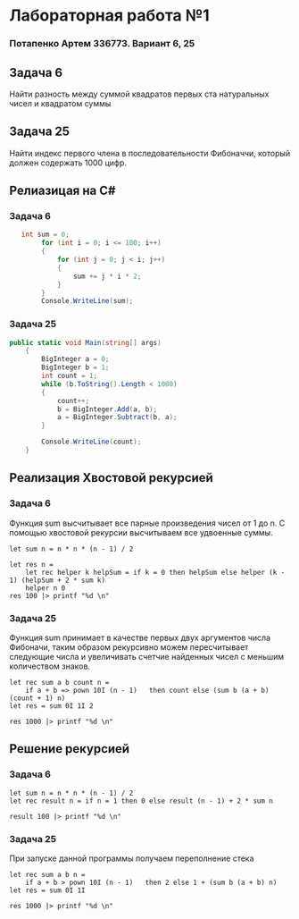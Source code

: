 ﻿# Лабораторная работа №1

### Потапенко Артем 336773. Вариант 6, 25

## Задача 6

Найти разность между суммой квадратов первых ста натуральных чисел и квадратом суммы

## Задача 25

Найти индекс первого члена в последовательности Фибоначчи, который должен содержать 1000 цифр.

## Релиазицая на C#

### Задача 6

```C#
   int sum = 0;
        for (int i = 0; i <= 100; i++)
        {
            for (int j = 0; j < i; j++)
            {
                sum += j * i * 2;
            }
        }   
        Console.WriteLine(sum);
```

### Задача 25

```C#
public static void Main(string[] args)
    {
        BigInteger a = 0;
        BigInteger b = 1;
        int count = 1;
        while (b.ToString().Length < 1000)
        {
            count++;
            b = BigInteger.Add(a, b);
            a = BigInteger.Subtract(b, a);
        }

        Console.WriteLine(count);
    }
```
## Реализация Хвостовой рекурсией

### Задача 6

Функция sum высчитывает все парные произведения чисел от 1 до n.
С помощью хвостовой рекурсии высчитываем все удвоенные суммы.

```F#
let sum n = n * n * (n - 1) / 2

let res n =
    let rec helper k helpSum = if k = 0 then helpSum else helper (k - 1) (helpSum + 2 * sum k)
    helper n 0
res 100 |> printf "%d \n"
```

### Задача 25

Функция sum принимает в качестве первых двух аргументов числа Фибоначи, таким образом рекурсивно можем пересчитывает следующие числа и увеличивать
счетчие найденных чисел с меньшим количеством знаков.

```F#
let rec sum a b count n =
    if a + b => pown 10I (n - 1)   then count else (sum b (a + b) (count + 1) n)
let res = sum 0I 1I 2

res 1000 |> printf "%d \n"
```
## Решение рекурсией 

### Задача 6

```F#
let sum n = n * n * (n - 1) / 2
let rec result n = if n = 1 then 0 else result (n - 1) + 2 * sum n

result 100 |> printf "%d \n"
```

### Задача 25

При запуске данной программы получаем переполнение стека

```F#
let rec sum a b n =
    if a + b > pown 10I (n - 1)   then 2 else 1 + (sum b (a + b) n)
let res = sum 0I 1I

res 1000 |> printf "%d \n"
```

